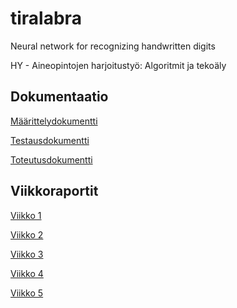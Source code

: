 # tiralabra

Neural network for recognizing handwritten digits

HY - Aineopintojen harjoitustyö: Algoritmit ja tekoäly

## Dokumentaatio
[Määrittelydokumentti](./docs/maarittelydokumentti.md)

[Testausdokumentti](./docs/testausdokumentti.md)

[Toteutusdokumentti](./docs/toteutusdokumentti.md)

## Viikkoraportit
[Viikko 1](./docs/viikkoraportit/viikkoraportti1.md)

[Viikko 2](./docs/viikkoraportit/viikkoraportti2.md)

[Viikko 3](./docs/viikkoraportit/viikkoraportti3.md)

[Viikko 4](./docs/viikkoraportit/viikkoraportti4.md)

[Viikko 5](./docs/viikkoraportit/viikkoraportti5.md)
